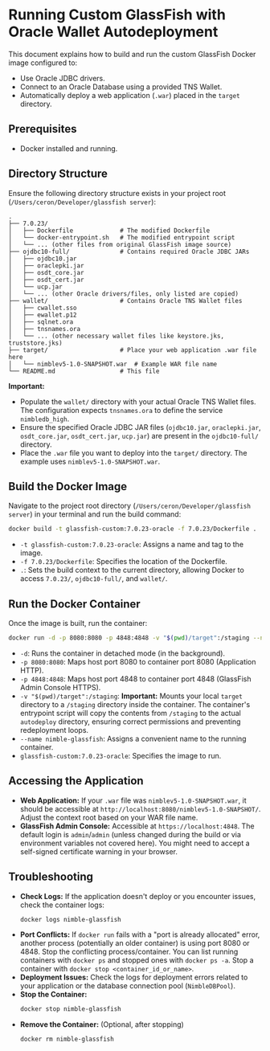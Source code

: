 # Running Custom GlassFish with Oracle Wallet Autodeployment

This document explains how to build and run the custom GlassFish Docker image configured to:

- Use Oracle JDBC drivers.
- Connect to an Oracle Database using a provided TNS Wallet.
- Automatically deploy a web application (`.war`) placed in the `target` directory.

## Prerequisites

- Docker installed and running.

## Directory Structure

Ensure the following directory structure exists in your project root (`/Users/ceron/Developer/glassfish server`):

```
.
├── 7.0.23/
│   ├── Dockerfile             # The modified Dockerfile
│   └── docker-entrypoint.sh   # The modified entrypoint script
│   └── ... (other files from original GlassFish image source)
├── ojdbc10-full/              # Contains required Oracle JDBC JARs
│   ├── ojdbc10.jar
│   ├── oraclepki.jar
│   ├── osdt_core.jar
│   ├── osdt_cert.jar
│   └── ucp.jar
│   └── ... (other Oracle drivers/files, only listed are copied)
├── wallet/                    # Contains Oracle TNS Wallet files
│   ├── cwallet.sso
│   ├── ewallet.p12
│   ├── sqlnet.ora
│   ├── tnsnames.ora
│   └── ... (other necessary wallet files like keystore.jks, truststore.jks)
├── target/                    # Place your web application .war file here
│   └── nimblev5-1.0-SNAPSHOT.war  # Example WAR file name
└── README.md                  # This file
```

**Important:**

- Populate the `wallet/` directory with your actual Oracle TNS Wallet files. The configuration expects `tnsnames.ora` to define the service `nimbledb_high`.
- Ensure the specified Oracle JDBC JAR files (`ojdbc10.jar`, `oraclepki.jar`, `osdt_core.jar`, `osdt_cert.jar`, `ucp.jar`) are present in the `ojdbc10-full/` directory.
- Place the `.war` file you want to deploy into the `target/` directory. The example uses `nimblev5-1.0-SNAPSHOT.war`.

## Build the Docker Image

Navigate to the project root directory (`/Users/ceron/Developer/glassfish server`) in your terminal and run the build command:

```bash
docker build -t glassfish-custom:7.0.23-oracle -f 7.0.23/Dockerfile .
```

- `-t glassfish-custom:7.0.23-oracle`: Assigns a name and tag to the image.
- `-f 7.0.23/Dockerfile`: Specifies the location of the Dockerfile.
- `.`: Sets the build context to the current directory, allowing Docker to access `7.0.23/`, `ojdbc10-full/`, and `wallet/`.

## Run the Docker Container

Once the image is built, run the container:

```bash
docker run -d -p 8080:8080 -p 4848:4848 -v "$(pwd)/target":/staging --name nimble-glassfish glassfish-custom:7.0.23-oracle
```

- `-d`: Runs the container in detached mode (in the background).
- `-p 8080:8080`: Maps host port 8080 to container port 8080 (Application HTTP).
- `-p 4848:4848`: Maps host port 4848 to container port 4848 (GlassFish Admin Console HTTPS).
- `-v "$(pwd)/target":/staging`: **Important:** Mounts your local `target` directory to a `/staging` directory inside the container. The container's entrypoint script will copy the contents from `/staging` to the actual `autodeploy` directory, ensuring correct permissions and preventing redeployment loops.
- `--name nimble-glassfish`: Assigns a convenient name to the running container.
- `glassfish-custom:7.0.23-oracle`: Specifies the image to run.

## Accessing the Application

- **Web Application:** If your `.war` file was `nimblev5-1.0-SNAPSHOT.war`, it should be accessible at `http://localhost:8080/nimblev5-1.0-SNAPSHOT/`. Adjust the context root based on your WAR file name.
- **GlassFish Admin Console:** Accessible at `https://localhost:4848`. The default login is `admin`/`admin` (unless changed during the build or via environment variables not covered here). You might need to accept a self-signed certificate warning in your browser.

## Troubleshooting

- **Check Logs:** If the application doesn't deploy or you encounter issues, check the container logs:
  ```bash
  docker logs nimble-glassfish
  ```
- **Port Conflicts:** If `docker run` fails with a "port is already allocated" error, another process (potentially an older container) is using port 8080 or 4848. Stop the conflicting process/container. You can list running containers with `docker ps` and stopped ones with `docker ps -a`. Stop a container with `docker stop <container_id_or_name>`.
- **Deployment Issues:** Check the logs for deployment errors related to your application or the database connection pool (`NimbleDBPool`).
- **Stop the Container:**
  ```bash
  docker stop nimble-glassfish
  ```
- **Remove the Container:** (Optional, after stopping)
  ```bash
  docker rm nimble-glassfish
  ```
